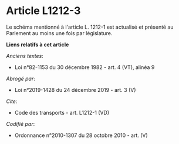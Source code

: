 # Article L1212-3

Le schéma mentionné à l'article L. 1212-1 est actualisé et présenté au Parlement au moins une fois par législature.

**Liens relatifs à cet article**

_Anciens textes_:

  - Loi n°82-1153 du 30 décembre 1982 - art. 4 (VT), alinéa 9

_Abrogé par_:

  - Loi n°2019-1428 du 24 décembre 2019 - art. 3 (V)

_Cite_:

  - Code des transports - art. L1212-1 (VD)

_Codifié par_:

  - Ordonnance n°2010-1307 du 28 octobre 2010 - art. (V)
